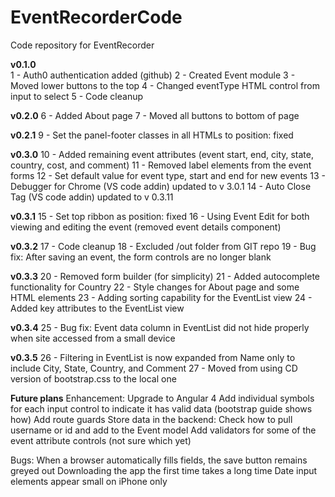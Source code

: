 # EventRecorderCode
Code repository for EventRecorder

**v0.1.0**<br>
1 - Auth0 authentication added (github)
2 - Created Event module
3 - Moved lower buttons to the top
4 - Changed eventType HTML control from input to select
5 - Code cleanup

**v0.2.0**
6 - Added About page
7 - Moved all buttons to bottom of page 

**v0.2.1**
9 - Set the panel-footer classes in all HTMLs to position: fixed

**v0.3.0**
10 - Added remaining event attributes (event start, end, city, state, country, cost, and comment)
11 - Removed label elements from the event forms 
12 - Set default value for event type, start and end for new events
13 - Debugger for Chrome (VS code addin) updated to v 3.0.1
14 - Auto Close Tag (VS code addin) updated to v 0.3.11

**v0.3.1**
15 - Set top ribbon as position: fixed
16 - Using Event Edit for both viewing and editing the event (removed event details component)

**v0.3.2**
17 - Code cleanup
18 - Excluded /out folder from GIT repo
19 - Bug fix: After saving an event, the form controls are no longer blank

**v0.3.3**
20 - Removed form builder (for simplicity)
21 - Added autocomplete functionality for Country
22 - Style changes for About page and some HTML elements
23 - Adding sorting capability for the EventList view
24 - Added key attributes to the EventList view

**v0.3.4**
25 - Bug fix: Event data column in EventList did not hide properly when site accessed from a small device

**v0.3.5**
26 - Filtering in EventList is now expanded from Name only to include City, State, Country, and Comment 
27 - Moved from using CD version of bootstrap.css to the local one

**Future plans**
Enhancement:
Upgrade to Angular 4
Add individual symbols for each input control to indicate it has valid data (bootstrap guide shows how)
Add route guards
Store data in the backend: Check how to pull username or id and add to the Event model
Add validators for some of the event attribute controls (not sure which yet)

Bugs:
When a browser automatically fills fields, the save button remains greyed out
Downloading the app the first time takes a long time
Date input elements appear small on iPhone only
